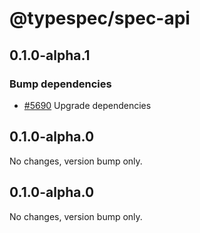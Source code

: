 # @typespec/spec-api

## 0.1.0-alpha.1

### Bump dependencies

- [#5690](https://github.com/microsoft/typespec/pull/5690) Upgrade dependencies


## 0.1.0-alpha.0

No changes, version bump only.

## 0.1.0-alpha.0

No changes, version bump only.

